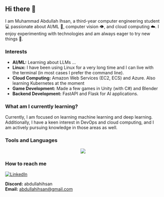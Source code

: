 ## Hi there 👋

I am Muhammad Abdullah Ihsan, a third-year computer engineering student 💻 passionate about AI/ML 🧠, computer vision 👁️, and cloud computing ☁️. I enjoy experimenting with technologies and am always eager to try new things 🧪. 
<!--
**abdullah-ihsan/abdullah-ihsan** is a ✨ _special_ ✨ repository because its `README.md` (this file) appears on your GitHub profile.

Here are some ideas to get you started:
-->


### Interests
- **AI/ML:** Learning about LLMs ...
- **Linux:** I have been using Linux for a very long time and I can live with the terminal (in most cases I prefer the command line).
- **Cloud Computing:** Amazon Web Services (EC2, ECS) and Azure. Also learning Kubernetes at the moment
- **Game Development:** Made a few games in Unity (with C#) and Blender
- **Backend Development:** FastAPI and Flask for AI applications.


### What am I currently learning?
Currently, I am focused on learning machine learning and deep learning. Additionally, I have a keen interest in DevOps and cloud computing, and I am actively pursuing knowledge in those areas as well.

### Tools and Languages

<p align="center">
  <a href="https://skillicons.dev">
    <img src="https://skillicons.dev/icons?i=c,cpp,linux,java,python,blender,unity,cs,git,github,go,flutter" />
  </a>
</p>

<!-- 
### What am I working at right now
"Write here"

misc:
- 👯 I’m looking to collaborate on ...
- 🤔 I’m looking for help with ...
- 💬 Ask me about ...
-->

### How to reach me
[![LinkedIn](https://skillicons.dev/icons?i=linkedin)](https://www.linkedin.com/in/m-abdullah-ihsan/)
<br>

**Discord:** abdullahihsan
<br>
**Email:** abdullahihsan@gmail.com


<!-- 
- 😄 Hobbies: ...
- ⚡ Fun fact: ...
-->

